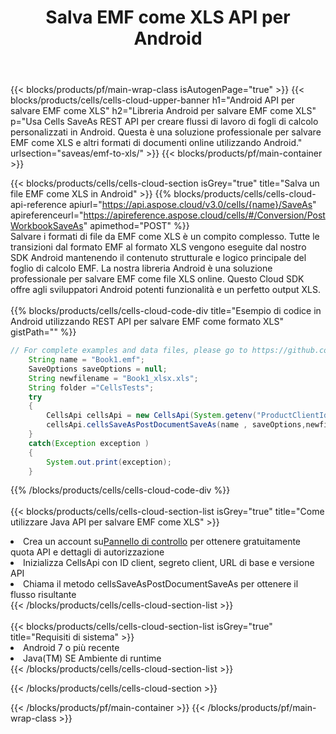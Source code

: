 ﻿---
title:  Salva EMF come XLS API per Android
description: Utilizzo di Aspose.Cells Cloud SDK per Android per salvare il file in formato EMF come file in formato XLS.
url: /it/android/saveas/emf-to-xls/
---
{{< blocks/products/pf/main-wrap-class isAutogenPage="true" >}}
{{< blocks/products/cells/cells-cloud-upper-banner h1="Android API per salvare EMF come XLS" h2="Libreria Android per salvare EMF come XLS" p="Usa Cells SaveAs REST API per creare flussi di lavoro di fogli di calcolo personalizzati in Android. Questa è una soluzione professionale per salvare EMF come XLS e altri formati di documenti online utilizzando Android." urlsection="saveas/emf-to-xls/" >}}
{{< blocks/products/pf/main-container >}}

{{< blocks/products/cells/cells-cloud-section isGrey="true" title="Salva un file EMF come XLS in Android" >}}
{{% blocks/products/cells/cells-cloud-api-reference apiurl="https://api.aspose.cloud/v3.0/cells/{name}/SaveAs" apireferenceurl="https://apireference.aspose.cloud/cells/#/Conversion/PostWorkbookSaveAs" apimethod="POST" %}}
<br/>
Salvare i formati di file da EMF come XLS è un compito complesso. Tutte le transizioni dal formato EMF al formato XLS vengono eseguite dal nostro SDK Android mantenendo il contenuto strutturale e logico principale del foglio di calcolo EMF. La nostra libreria Android è una soluzione professionale per salvare EMF come file XLS online. Questo Cloud SDK offre agli sviluppatori Android potenti funzionalità e un perfetto output XLS.
<br/>
<br/>
{{% blocks/products/cells/cells-cloud-code-div title="Esempio di codice in Android utilizzando REST API per salvare EMF come formato XLS" gistPath="" %}}
  
```java
// For complete examples and data files, please go to https://github.com/aspose-cells-cloud/aspose-cells-cloud-android/
    String name = "Book1.emf";
    SaveOptions saveOptions = null;
    String newfilename = "Book1_xlsx.xls";
    String folder ="CellsTests";
    try
    {
        CellsApi cellsApi = new CellsApi(System.getenv("ProductClientId"), System.getenv("ProductClientSecret"));
        cellsApi.cellsSaveAsPostDocumentSaveAs(name , saveOptions,newfilename,false,false,folder,null,null,null,true);                       
    }
    catch(Exception exception )
    {
        System.out.print(exception);
    }
```
  
{{% /blocks/products/cells/cells-cloud-code-div %}}
<br/>
<br/>
{{< blocks/products/cells/cells-cloud-section-list isGrey="true" title="Come utilizzare Java API per salvare EMF come XLS" >}}
<li> Crea un account su<a href="https://dashboard.aspose.cloud/">Pannello di controllo</a> per ottenere gratuitamente quota API e dettagli di autorizzazione</li>
<li>Inizializza CellsApi con ID client, segreto client, URL di base e versione API</li>
<li>Chiama il metodo cellsSaveAsPostDocumentSaveAs per ottenere il flusso risultante</li>
{{< /blocks/products/cells/cells-cloud-section-list >}}
<br/>
<br/>
{{< blocks/products/cells/cells-cloud-section-list isGrey="true" title="Requisiti di sistema" >}}
<li>Android 7 o più recente</li>
<li>Java(TM) SE Ambiente di runtime</li>
{{< /blocks/products/cells/cells-cloud-section-list >}}

{{< /blocks/products/cells/cells-cloud-section >}}

{{< /blocks/products/pf/main-container >}}
{{< /blocks/products/pf/main-wrap-class >}}
